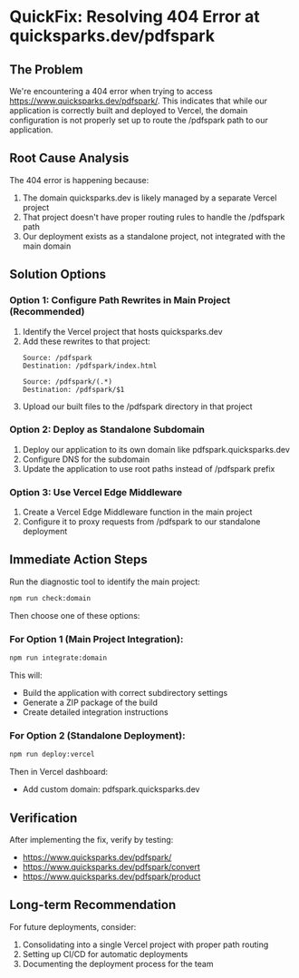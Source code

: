 # QuickFix: Resolving 404 Error at quicksparks.dev/pdfspark

## The Problem

We're encountering a 404 error when trying to access https://www.quicksparks.dev/pdfspark/. This indicates that while our application is correctly built and deployed to Vercel, the domain configuration is not properly set up to route the /pdfspark path to our application.

## Root Cause Analysis

The 404 error is happening because:

1. The domain quicksparks.dev is likely managed by a separate Vercel project
2. That project doesn't have proper routing rules to handle the /pdfspark path
3. Our deployment exists as a standalone project, not integrated with the main domain

## Solution Options

### Option 1: Configure Path Rewrites in Main Project (Recommended)

1. Identify the Vercel project that hosts quicksparks.dev
2. Add these rewrites to that project:
   ```
   Source: /pdfspark
   Destination: /pdfspark/index.html
   
   Source: /pdfspark/(.*)
   Destination: /pdfspark/$1
   ```
3. Upload our built files to the /pdfspark directory in that project

### Option 2: Deploy as Standalone Subdomain

1. Deploy our application to its own domain like pdfspark.quicksparks.dev
2. Configure DNS for the subdomain
3. Update the application to use root paths instead of /pdfspark prefix

### Option 3: Use Vercel Edge Middleware

1. Create a Vercel Edge Middleware function in the main project
2. Configure it to proxy requests from /pdfspark to our standalone deployment

## Immediate Action Steps

Run the diagnostic tool to identify the main project:

```bash
npm run check:domain
```

Then choose one of these options:

### For Option 1 (Main Project Integration):

```bash
npm run integrate:domain
```
This will:
- Build the application with correct subdirectory settings
- Generate a ZIP package of the build
- Create detailed integration instructions

### For Option 2 (Standalone Deployment):

```bash
npm run deploy:vercel
```
Then in Vercel dashboard:
- Add custom domain: pdfspark.quicksparks.dev

## Verification

After implementing the fix, verify by testing:
- https://www.quicksparks.dev/pdfspark/
- https://www.quicksparks.dev/pdfspark/convert
- https://www.quicksparks.dev/pdfspark/product

## Long-term Recommendation

For future deployments, consider:
1. Consolidating into a single Vercel project with proper path routing
2. Setting up CI/CD for automatic deployments
3. Documenting the deployment process for the team